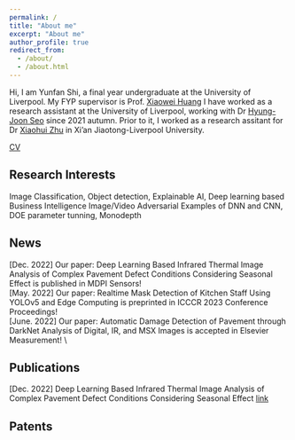 ```yaml
---
permalink: /
title: "About me"
excerpt: "About me"
author_profile: true
redirect_from: 
  - /about/
  - /about.html
---
```



Hi, I am Yunfan Shi, a final year undergraduate at the University of Liverpool.
My FYP supervisor is Prof. [Xiaowei Huang](https://cgi.csc.liv.ac.uk/~xiaowei/)
I have worked as a research assistant at the University of Liverpool, working with Dr [Hyung-Joon Seo](https://scholar.google.com/citations?user=9FOIHmYAAAAJ&hl=en) since 2021 autumn. Prior to it, I worked as a research assitant for Dr [Xiaohui Zhu](https://scholar.google.com/citations?user=Ug_UiIoAAAAJ&hl=en) in Xi’an Jiaotong-Liverpool University.

[CV](_pages/Yunfan%20Shi%20CV.pdf)

## Research Interests
Image Classification, Object detection, Explainable AI, Deep learning based Business Intelligence
Image/Video Adversarial Examples of DNN and CNN, DOE parameter tunning, Monodepth

## News
[Dec. 2022] Our paper: Deep Learning Based Infrared Thermal Image Analysis of Complex Pavement Defect Conditions Considering Seasonal Effect is published in MDPI Sensors! \
[May. 2022] Our paper: Realtime Mask Detection of Kitchen Staff Using YOLOv5 and Edge Computing is preprinted in ICCCR 2023 Conference Proceedings! \
[June. 2022] Our paper: Automatic Damage Detection of Pavement through DarkNet Analysis of Digital, IR, and MSX Images is accepted in Elsevier Measurement! \

## Publications
[Dec. 2022] Deep Learning Based Infrared Thermal Image Analysis of Complex Pavement Defect Conditions Considering Seasonal Effect
[link](https://www.mdpi.com/1424-8220/22/23/9365)

## Patents

